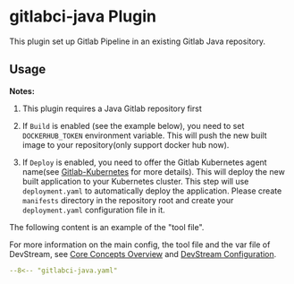 # gitlabci-java Plugin

This plugin set up Gitlab Pipeline in an existing Gitlab Java repository.

## Usage

**Notes:**

1. This plugin requires a Java Gitlab repository first

2. If `Build` is enabled (see the example below), you need to set `DOCKERHUB_TOKEN` environment variable. This will push the new built image to your repository(only support docker hub now).

3. If `Deploy` is enabled, you need to offer the Gitlab Kubernetes agent name(see [Gitlab-Kubernetes](https://docs.gitlab.cn/jh/user/clusters/agent/) for more details). This will deploy the new built application to your Kubernetes cluster. This step will use `deployment.yaml` to automatically deploy the application. Please create `manifests` directory in the repository root and create your `deployment.yaml` configuration file in it.

The following content is an example of the "tool file".

For more information on the main config, the tool file and the var file of DevStream, see [Core Concepts Overview](../core-concepts/overview.md) and [DevStream Configuration](../core-concepts/config.md).

```yaml
--8<-- "gitlabci-java.yaml"
```
